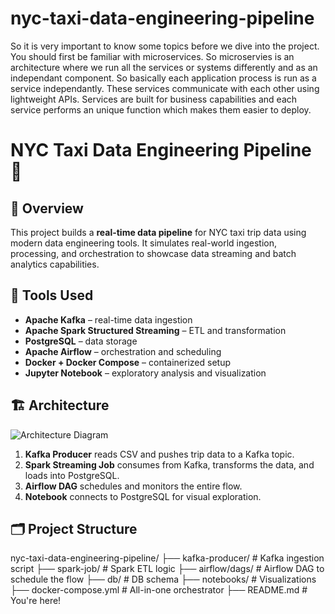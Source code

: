 # nyc-taxi-data-engineering-pipeline
So it is very important to know some topics before we dive into the project.
You should first be familiar with microservices. So microservies is an architecture where we run all the services or systems differently and as an independant component. So basically each application process is run as a service independantly. These services communicate with each other using lightweight APIs. Services are built for business capabilities and each service performs an unique function which makes them easier to deploy. 

# NYC Taxi Data Engineering Pipeline 🚕

## 🧠 Overview
This project builds a **real-time data pipeline** for NYC taxi trip data using modern data engineering tools. It simulates real-world ingestion, processing, and orchestration to showcase data streaming and batch analytics capabilities.

## 🔧 Tools Used
- **Apache Kafka** – real-time data ingestion
- **Apache Spark Structured Streaming** – ETL and transformation
- **PostgreSQL** – data storage
- **Apache Airflow** – orchestration and scheduling
- **Docker + Docker Compose** – containerized setup
- **Jupyter Notebook** – exploratory analysis and visualization

## 🏗️ Architecture
![Architecture Diagram](assets/architecture_diagram.png)

1. **Kafka Producer** reads CSV and pushes trip data to a Kafka topic.
2. **Spark Streaming Job** consumes from Kafka, transforms the data, and loads into PostgreSQL.
3. **Airflow DAG** schedules and monitors the entire flow.
4. **Notebook** connects to PostgreSQL for visual exploration.

## 🗂️ Project Structure

nyc-taxi-data-engineering-pipeline/
├── kafka-producer/ # Kafka ingestion script
├── spark-job/ # Spark ETL logic
├── airflow/dags/ # Airflow DAG to schedule the flow
├── db/ # DB schema
├── notebooks/ # Visualizations
├── docker-compose.yml # All-in-one orchestrator
├── README.md # You're here!
